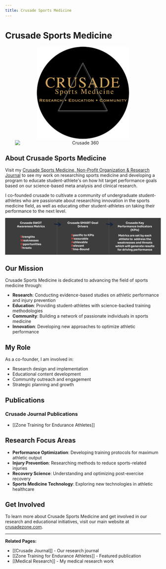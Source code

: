 ```yaml
---
title: Crusade Sports Medicine
---
```


# Crusade Sports Medicine

<div style="text-align: center;">
    <img src="./homeReferences/crusadelogo.png" alt="Crusade Logo" width="300" style="display: inline-block; margin: 0 10px;">
    <img src="./homeReferences/crusade360.png" alt="Crusade 360" width="440" style="display: inline-block; margin: 0 10px;">
</div>

## About Crusade Sports Medicine

Visit my [Crusade Sports Medicine, Non-Profit Organization & Research Journal](https://www.crusadezone.com/) to see my work on researching sports medicine and developing a program to educate student-athlete's on how hit target performance goals based on our science-based meta analysis and clinical research.

I co-founded crusade to cultivate a community of undergraduate student-athletes who are passionate about researching innovation in the sports medicine field, as well as educating other student-athletes on taking their performance to the next level.

<div style="text-align:center;"> <img src="./homeReferences/crusadeEd.png" alt="Crusade Education" width="1000"> </div>

## Our Mission

Crusade Sports Medicine is dedicated to advancing the field of sports medicine through:

- **Research**: Conducting evidence-based studies on athletic performance and injury prevention
- **Education**: Providing student-athletes with science-backed training methodologies
- **Community**: Building a network of passionate individuals in sports medicine
- **Innovation**: Developing new approaches to optimize athletic performance

## My Role

As a co-founder, I am involved in:

- Research design and implementation
- Educational content development
- Community outreach and engagement
- Strategic planning and growth

## Publications

### Crusade Journal Publications
- [[Zone Training for Endurance Athletes]]

## Research Focus Areas

- **Performance Optimization**: Developing training protocols for maximum athletic output
- **Injury Prevention**: Researching methods to reduce sports-related injuries
- **Recovery Science**: Understanding and optimizing post-exercise recovery
- **Sports Medicine Technology**: Exploring new technologies in athletic healthcare

## Get Involved

To learn more about Crusade Sports Medicine and get involved in our research and educational initiatives, visit our main website at [crusadezone.com](https://www.crusadezone.com/).

---

**Related Pages:**
- [[Crusade Journal]] - Our research journal
- [[Zone Training for Endurance Athletes]] - Featured publication
- [[Medical Research]] - My medical research work


